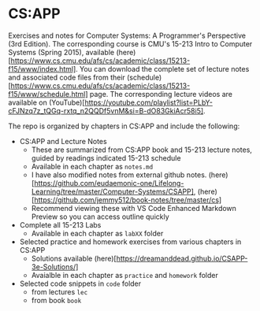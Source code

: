 # CS:APP
Exercises and notes for Computer Systems: A Programmer's Perspective (3rd Edition). The corresponding course is CMU's 15-213 Intro to Computer Systems (Spring 2015), available (here)[https://www.cs.cmu.edu/afs/cs/academic/class/15213-f15/www/index.html]. You can download the complete set of lecture notes and associated code files from their (schedule)[https://www.cs.cmu.edu/afs/cs/academic/class/15213-f15/www/schedule.html] page. The corresponding lecture videos are available on (YouTube)[https://youtube.com/playlist?list=PLbY-cFJNzq7z_tQGq-rxtq_n2QQDf5vnM&si=B-dO83GkiAcr58i5].

The repo is organized by chapters in CS:APP and include the following:

- CS:APP and Lecture Notes
    - These are summarized from CS:APP book and 15-213 lecture notes, guided by readings indicated 15-213 schedule
    - Available in each chapter as `notes.md`
    - I have also modified notes from external github notes. (here)[https://github.com/eudaemonic-one/Lifelong-Learning/tree/master/Computer-Systems/CSAPP], (here)[https://github.com/jemmy512/book-notes/tree/master/cs]
    - Recommend viewing these with VS Code Enhanced Markdown Preview so you can access outline quickly
- Complete all 15-213 Labs
    - Available in each chapter as `labXX` folder
- Selected practice and homework exercises from various chapters in CS:APP
    - Solutions available (here)[https://dreamanddead.github.io/CSAPP-3e-Solutions/]
    - Avaialble in each chapter as `practice` and `homework` folder
- Selected code snippets in `code` folder
    - from lectures `lec`
    - from book `book`
